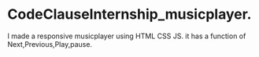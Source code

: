 # CodeClauseInternship_musicplayer.

I made a responsive musicplayer using HTML CSS JS.
it has a function of Next,Previous,Play,pause.
